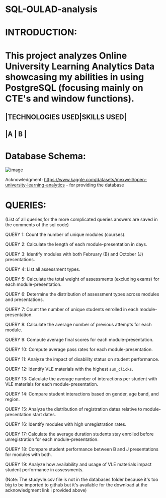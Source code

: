 # SQL-OULAD-analysis
# INTRODUCTION:
# This project analyzes Online University Learning Analytics Data showcasing my abilities in using PostgreSQL (focusing mainly on CTE's and window functions).

|TECHNOLOGIES USED|SKILLS USED|
-----------------------------
|A                |    B       |
-------------------------------
# Database Schema:
![image](https://github.com/user-attachments/assets/b983ee84-47c9-416f-b4f9-ebe55e2814e9)

Acknowledgment: 
https://www.kaggle.com/datasets/mexwell/open-university-learning-analytics - for providing the database
# QUERIES:
(List of all queries,for the more complicated queries answers are saved in the comments of the sql code)

QUERY 1: Count the number of unique modules (courses).

QUERY 2: Calculate the length of each module-presentation in days.

QUERY 3: Identify modules with both February (B) and October (J) presentations.

QUERY 4: List all assessment types.

QUERY 5: Calculate the total weight of assessments (excluding exams) for each module-presentation.

QUERY 6: Determine the distribution of assessment types across modules and presentations.

QUERY 7: Count the number of unique students enrolled in each module-presentation.

QUERY 8: Calculate the average number of previous attempts for each module.

QUERY 9: Compute average final scores for each module-presentation.

QUERY 10: Compute average pass rates for each module-presentation.

QUERY 11: Analyze the impact of disability status on student performance.

QUERY 12: Identify VLE materials with the highest `sum_clicks`.

QUERY 13: Calculate the average number of interactions per student with VLE materials for each module-presentation.

QUERY 14: Compare student interactions based on gender, age band, and region.

QUERY 15: Analyze the distribution of registration dates relative to module-presentation start dates.

QUERY 16: Identify modules with high unregistration rates.

QUERY 17: Calculate the average duration students stay enrolled before unregistration for each module-presentation.

QUERY 18: Compare student performance between B and J presentations for modules with both.

QUERY 19: Analyze how availability and usage of VLE materials impact student performance in assessments.

(Note: The studyvle.csv file is not in the databases folder because it's too big to be imported to github but it's available for the download at the acknowledgment link i provided above)

